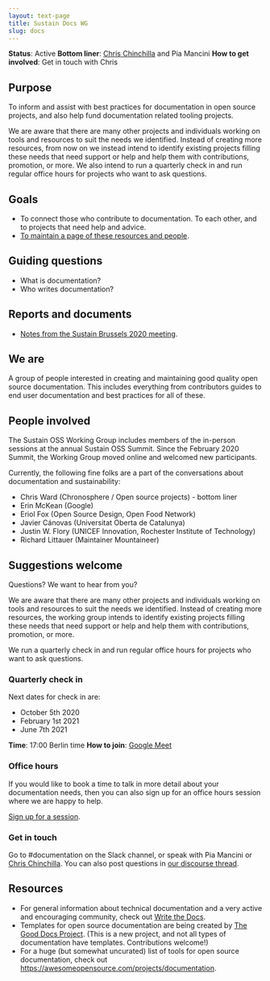 ```yaml
---
layout: text-page
title: Sustain Docs WG
slug: docs
---
```


**Status**: Active
**Bottom liner**: [Chris Chinchilla](https://chrischinchilla.com/) and Pia Mancini
**How to get involved**: Get in touch with Chris

## Purpose

To inform and assist with best practices for documentation in open source projects, and also help fund documentation related tooling projects.

We are aware that there are many other projects and individuals working on tools and resources to suit the needs we identified. Instead of creating more resources, from now on we instead intend to identify existing projects filling these needs that need support or help and help them with contributions, promotion, or more. We also intend to run a quarterly check in and run regular office hours for projects who want to ask questions.

## Goals

-   To connect those who contribute to documentation. To each other, and to projects that need help and advice.
-   [To maintain a page of these resources and people](#resources).

## Guiding questions

-   What is documentation?
-   Who writes documentation?

## Reports and documents

-   [Notes from the Sustain Brussels 2020 meeting](https://docs.google.com/document/d/1FHxUlm1I5e4htKLaUlNx9jG0ld3TQz849LKChF81d7M/edit).

## We are

A group of people interested in creating and maintaining good quality open source documentation. This includes everything from contributors guides to end user documentation and best practices for all of these.

## People involved

The Sustain OSS Working Group includes members of the in-person sessions at the annual Sustain OSS Summit. Since the February 2020 Summit, the Working Group moved online and welcomed new participants.

Currently, the following fine folks are a part of the conversations about documentation and sustainability:

-   Chris Ward (Chronosphere / Open source projects) - bottom liner
-   Erin McKean (Google)
-   Eriol Fox (Open Source Design, Open Food Network)
-   Javier Cánovas (Universitat Oberta de Catalunya)
-   Justin W. Flory (UNICEF Innovation, Rochester Institute of Technology)
-   Richard Littauer (Maintainer Mountaineer)

## Suggestions welcome

Questions? We want to hear from you?

We are aware that there are many other projects and individuals working on tools and resources to suit the needs we identified. Instead of creating more resources, the working group intends to identify existing projects filling these needs that need support or help and help them with contributions, promotion, or more.

We run a quarterly check in and run regular office hours for projects who want to ask questions.

### Quarterly check in

Next dates for check in are:

-   October 5th 2020
-   February 1st 2021
-   June 7th 2021

**Time**: 17:00 Berlin time
**How to join**: [Google Meet](https://meet.google.com/yhg-kdvy-vvz)

### Office hours

If you would like to book a time to talk in more detail about your documentation needs, then you can also sign up for an office hours session where we are happy to help.

[Sign up for a session](https://doodle.com/mm/chrisward976/docs-surgery).

### Get in touch

Go to #documentation on the Slack channel, or speak with Pia Mancini or [Chris Chinchilla](https://chrischinchilla.com/). You can also post questions in [our discourse thread](https://discourse.sustainoss.org/t/incubating-docs/302).

## Resources

-   For general information about technical documentation and a very active and encouraging community, check out [Write the Docs](http://writethedocs.org). 
-   Templates for open source documentation are being created by [The Good Docs Project](https://thegooddocsproject.dev/). (This is a new project, and not all types of documentation have templates. Contributions welcome!)
-   For a huge (but somewhat uncurated) list of tools for open source documentation, check out <https://awesomeopensource.com/projects/documentation>.

